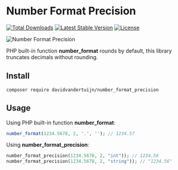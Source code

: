 # Number Format Precision

<a href="https://packagist.org/packages/davidvandertuijn/number_format_currency"><img src="https://poser.pugx.org/davidvandertuijn/number_format_precision/d/total.svg" alt="Total Downloads"></a>
<a href="https://packagist.org/packages/davidvandertuijn/number_format_currency"><img src="https://poser.pugx.org/davidvandertuijn/number_format_precision/v/stable.svg" alt="Latest Stable Version"></a>
<a href="https://packagist.org/packages/davidvandertuijn/number_format_currency"><img src="https://poser.pugx.org/davidvandertuijn/number_format_precision/license.svg" alt="License"></a>

![Number Format Precision](https://cdn.davidvandertuijn.nl/github/number_format_precision.png)

PHP built-in function **number_format** rounds by default, this library truncates decimals without rounding.

## Install

```
composer require davidvandertuijn/number_format_precision
```

## Usage

Using PHP built-in function **number_format**:

```php
number_format(1234.5678, 2, '.', ''); // 1234.57
```

Using **number_format_precision**:

```php
number_format_precision(1234.5678, 2, "int")); // 1234.56
number_format_precision(1234.5678, 2, "string")); // "1234.56"
```

